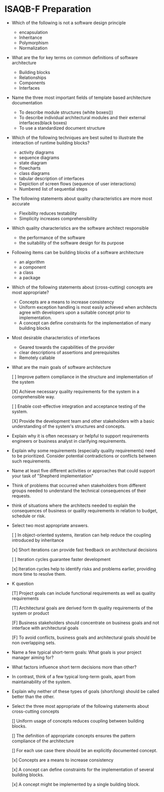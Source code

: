 # ISAQB-F Preparation

* Which of the following is not a software design principle
  * encapsulation
  * Inheritance
  * Polymorphism
  * Normalization
  
* What are the for key terms on common definitions of software architecture
  * Building blocks
  * Relationships
  * Components
  * Interfaces
  
* Name the three most important fields of template based architecture documentation
  * To describe module structures (white boxes())
  * To describe individual architectural modules and their external interfaces(black boxes)
  * To use a standardized document structure
  
* Which of the following techniques are best suited to illustrate the interaction of runtime building blocks?
  * activity diagrams
  * sequence diagrams
  * state diagram
  * flowcharts
  * class diagrams
  * tabular description of interfaces
  * Depiction of screen flows (sequence of user interactions)
  * Numbered list of sequential steps
  
* The following statements about quality characteristics are more most accurate
  * Flexibility reduces testability
  * Simplicity increases comprehensibility
  
* Which  quality characteristics are the software architect responsible
  * the performance of the software
  * the suitability of the software design for its purpose
  
* Following items can be building blocks of a software architecture
  * an algorithm
  * a component
  * a class
  * a package
  
* Which of the following statements about (cross-cutting) concepts are most appropriate?
  * Concepts are a means to increase consistency
  * Uniform exception handling is most easily achieved when architects agree with developers upon a suitable concept prior to implementation.
  * A concept can define constraints for the implementation of many building blocks 
  
* Most desirable characteristics of interfaces
  * Geared towards the capabilities of the provider
  * clear descriptions of assertions and prerequisites
  * Remotely callable

* What are the main goals of software architecture

  [  ] Improve pattern compliance in the structure and implementation of the system

  [X] Achieve necessary quality  requirements for the system in a comprehensible way.

  [  ] Enable cost-effective integration and acceptance testing of the system.

  [X] Provide the development team and other stakeholders with a basic understanding of the system's structures and concepts.
  
* Explain why it is often necessary or helpful to support requirements engineers or business analyst in clarifying requirements.

* Explain why some requirements (especially quality requirements) need to be prioritized. Consider potential contradictions or conflicts between such requirements.

* Name at least five different activities or approaches that could support your task of "Shepherd implementation"

* Think of problems that occurred when stakeholders from different groups needed to understand the technical consequences of their requests.

* think of situations where the architects needed to explain the consequences of business or quality requirements in relation to budget, schedule or risk.

* Select two most appropriate answers.

  [ ] In object-oriented systems, iteration can help reduce the coupling introduced by inheritance

  [x] Short iterations can provide fast feedback on architectural decisions

  [ ] Iteration cycles guarantee faster development

  [x] Iteration cycles help to identify risks and problems earlier, providing more time to resolve them.
  
* K question

  [T] Project goals can include functional requirements as well as quality requirements

  [T] Architectural goals are derived form th quality requirements of the system or product

  [F] Business stakeholders should concentrate on business goals and not interface with architectural goals

  [F] To avoid conflicts, business goals and architectural goals should be non overlapping sets.

* Name a few typical short-term goals: What goals is your project manager aiming for?

* What factors influence short term decisions more than other?

* In contrast, think of a few typical long-term goals, apart from maintainability of the system.

* Explain why neither of these types of goals (short/long) should be called better than the other.

* Select the three most appropriate of the following statements about cross-cutting concepts

  [] Uniform usage of concepts reduces coupling between building blocks.

  [] The definition of appropriate concepts ensures the pattern compliance of the architecture

  [] For each use case there should be an explicitly documented concept.

  [x] Concepts are a means to increase consistency

  [x] A concept can define constraints for the implementation of several building blocks.

  [x] A concept might be implemented by a single building block.

